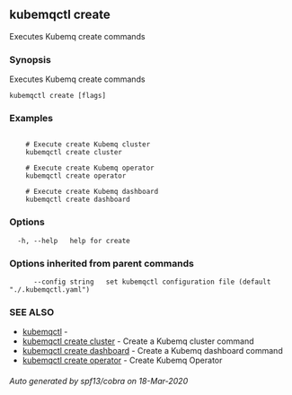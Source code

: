## kubemqctl create

Executes Kubemq create commands

### Synopsis

Executes Kubemq create commands

```
kubemqctl create [flags]
```

### Examples

```

	# Execute create Kubemq cluster
	kubemqctl create cluster	
	
	# Execute create Kubemq operator
	kubemqctl create operator

	# Execute create Kubemq dashboard
	kubemqctl create dashboard

```

### Options

```
  -h, --help   help for create
```

### Options inherited from parent commands

```
      --config string   set kubemqctl configuration file (default "./.kubemqctl.yaml")
```

### SEE ALSO

* [kubemqctl](kubemqctl.md)	 - 
* [kubemqctl create cluster](kubemqctl_create_cluster.md)	 - Create a Kubemq cluster command
* [kubemqctl create dashboard](kubemqctl_create_dashboard.md)	 - Create a Kubemq dashboard command
* [kubemqctl create operator](kubemqctl_create_operator.md)	 - Create Kubemq Operator

###### Auto generated by spf13/cobra on 18-Mar-2020
